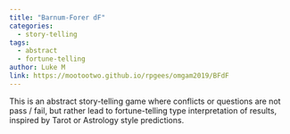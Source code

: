 ```yaml
---
title: "Barnum-Forer dF"
categories:
  - story-telling
tags:
  - abstract
  - fortune-telling
author: Luke M
link: https://mootootwo.github.io/rpgees/omgam2019/BFdF
---
```


This is an abstract story-telling game where conflicts or questions are not pass / fail, but rather lead to fortune-telling type interpretation of results, inspired by Tarot or Astrology style predictions.
